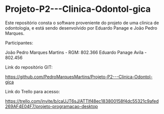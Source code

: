 # Projeto-P2---Clinica-Odontol-gica
Este repositório consta o software proveniente do projeto de uma clinica de odontologia, e está sendo desenvolvido por Eduardo Panage e João Pedro Marques.

Participantes:

João Pedro Marques Martins - RGM: 802.366
Eduardo Panage Avila - 802.456



Link do repositório GIT:

https://github.com/PedroMarquesMartins/Projeto-P2---Clinica-Odontol-gica



Link do Trello para acesso:

https://trello.com/invite/b/caUJT6sJ/ATTIf48ec183800158f4dc55321c9afed269AF4E04F7/projeto-programacao-desktop
